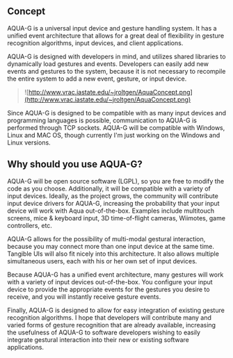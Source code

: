 ## Concept ##
AQUA-G is a universal input device and gesture handling system.  It has a unified event architecture that allows for a great deal of flexibility in gesture recognition algorithms, input devices, and client applications.

AQUA-G is designed with developers in mind, and utilizes shared libraries to dynamically load gestures and events.  Developers can easily add new events and gestures to the system, because it is not necessary to recompile the entire system to add a new event, gesture, or input device.

> ![http://www.vrac.iastate.edu/~jroltgen/AquaConcept.png](http://www.vrac.iastate.edu/~jroltgen/AquaConcept.png)

Since AQUA-G is designed to be compatible with as many input devices and programming languages is possible, communication to AQUA-G is performed through TCP sockets. AQUA-G will be compatible with Windows, Linux and MAC OS, though currently I'm just working on the Windows and Linux versions.

## Why should you use AQUA-G? ##
AQUA-G will be open source software (LGPL), so you are free to modify the code as you choose.  Additionally, it will be compatible with a variety of input devices.  Ideally, as the project grows, the community will contribute input device drivers for AQUA-G, increasing the probability that your input device will work with Aqua out-of-the-box.  Examples include multitouch screens, mice & keyboard input, 3D time-of-flight cameras, Wiimotes, game controllers, etc.

AQUA-G allows for the possibility of multi-modal gestural interaction, because you may connect more than one input device at the same time.  Tangible UIs will also fit nicely into this architecture.  It also allows multiple simultaneous users, each with his or her own set of input devices.

Because AQUA-G has a unified event architecture, many gestures will work with a variety of input devices out-of-the-box.  You configure your input device to provide the appropriate events for the gestures you desire to receive, and you will instantly receive gesture events.

Finally, AQUA-G is designed to allow for easy integration of existing gesture recognition algorithms.  I hope that developers will contribute many and varied forms of gesture recognition that are already available, increasing the usefulness of AQUA-G to software developers wishing to easily integrate gestural interaction into their new or existing software applications.